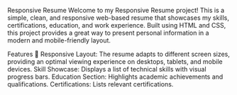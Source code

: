 Responsive Resume
Welcome to my Responsive Resume project! This is a simple, clean, and responsive web-based resume that showcases my skills, certifications, education, and work experience. Built using 
HTML and CSS, this project provides a great way to present personal information in a modern and mobile-friendly layout.

Features 🌟
Responsive Layout: The resume adapts to different screen sizes, providing an optimal viewing experience on desktops, tablets, and mobile devices.
Skill Showcase: Displays a list of technical skills with visual progress bars.
Education Section: Highlights academic achievements and qualifications.
Certifications: Lists relevant certifications.
